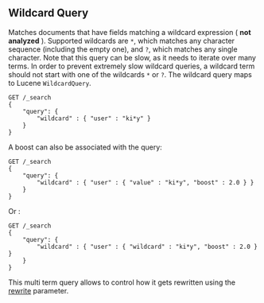 ## Wildcard Query

Matches documents that have fields matching a wildcard expression ( **not analyzed** ). Supported wildcards are `*`, which matches any character sequence (including the empty one), and `?`, which matches any single character. Note that this query can be slow, as it needs to iterate over many terms. In order to prevent extremely slow wildcard queries, a wildcard term should not start with one of the wildcards `*` or `?`. The wildcard query maps to Lucene `WildcardQuery`.
    
    
    GET /_search
    {
        "query": {
            "wildcard" : { "user" : "ki*y" }
        }
    }

A boost can also be associated with the query:
    
    
    GET /_search
    {
        "query": {
            "wildcard" : { "user" : { "value" : "ki*y", "boost" : 2.0 } }
        }
    }

Or :
    
    
    GET /_search
    {
        "query": {
            "wildcard" : { "user" : { "wildcard" : "ki*y", "boost" : 2.0 } }
        }
    }

This multi term query allows to control how it gets rewritten using the [rewrite](query-dsl-multi-term-rewrite.html "Multi Term Query Rewrite") parameter.
